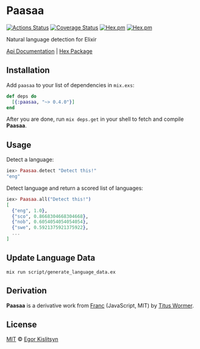 # Paasaa

[![Actions Status](https://github.com/minibikini/paasaa/workflows/CI/badge.svg)](https://github.com/minibikini/paasaa/actions)
[![Coverage Status](https://coveralls.io/repos/github/minibikini/paasaa/badge.svg?branch=master)](https://coveralls.io/github/minibikini/paasaa?branch=master)
[![Hex.pm](https://img.shields.io/hexpm/v/paasaa.svg?maxAge=2592000)](https://hex.pm/packages/paasaa)
[![Hex.pm](https://img.shields.io/hexpm/l/paasaa.svg?maxAge=2592000)](https://hex.pm/packages/paasaa)

Natural language detection for Elixir

[Api Documentation] | [Hex Package]

## Installation

Add `paasaa` to your list of dependencies in `mix.exs`:

```elixir
def deps do
  [{:paasaa, "~> 0.4.0"}]
end
```

After you are done, run `mix deps.get` in your shell to fetch and compile **Paasaa**.

## Usage

Detect a language:

```elixir
iex> Paasaa.detect "Detect this!"
"eng"
```

Detect language and return a scored list of languages:

```elixir
iex> Paasaa.all("Detect this!")
[
  {"eng", 1.0},
  {"sco", 0.8668304668304668},
  {"nob", 0.6054054054054054},
  {"swe", 0.5921375921375922},
  ...
]
```

## Update Language Data

```shell
mix run script/generate_language_data.ex
```

## Derivation

**Paasaa** is a derivative work from [Franc][] (JavaScript, MIT) by [Titus Wormer].

## License

[MIT] © [Egor Kislitsyn]

<!-- Definitions -->

[Api Documentation]: https://hexdocs.pm/paasaa/Paasaa.html
[Hex Package]: https://hex.pm/packages/paasaa
[Franc]: https://github.com/wooorm/franc/
[Titus Wormer]: http://wooorm.com/
[mit]: LICENSE
[Egor Kislitsyn]: https://github.com/minibikini
